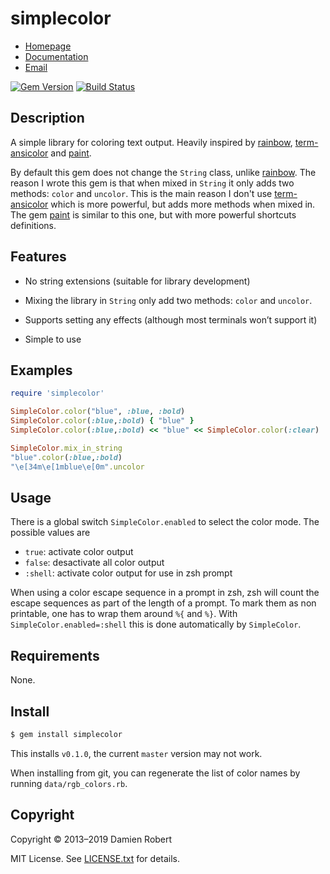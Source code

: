 # simplecolor

* [Homepage](https://github.com/DamienRobert/simplecolor)
* [Documentation](http://rubydoc.info/gems/simplecolor)
* [Email](mailto:Damien.Olivier.Robert+gems@gmail.com)

[![Gem Version](https://img.shields.io/gem/v/simplecolor.svg)](https://rubygems.org/gems/simplecolor)
[![Build Status](https://travis-ci.org/DamienRobert/simplecolor.svg?branch=master)](https://travis-ci.org/DamienRobert/simplecolor)

## Description

[rainbow]: https://github.com/sickill/rainbow
[term-ansicolor]: https://github.com/flori/term-ansicolor
[paint]: https://github.com/janlelis/paint

A simple library for coloring text output. Heavily inspired by [rainbow],
[term-ansicolor] and [paint].

By default this gem does not change the `String` class, unlike [rainbow]. The
reason I wrote this gem is that when mixed in `String` it only adds two
methods: `color` and `uncolor`. This is the main reason I don't use
[term-ansicolor] which is more powerful, but adds more methods when mixed in.
The gem [paint] is similar to this one, but with more powerful shortcuts
definitions.

## Features

- No string extensions (suitable for library development)

- Mixing the library in `String` only add two methods: `color` and
  `uncolor`.

- Supports setting any effects (although most terminals won’t support it)

- Simple to use


## Examples

~~~ ruby
require 'simplecolor'

SimpleColor.color("blue", :blue, :bold)
SimpleColor.color(:blue,:bold) { "blue" }
SimpleColor.color(:blue,:bold) << "blue" << SimpleColor.color(:clear)

SimpleColor.mix_in_string
"blue".color(:blue,:bold)
"\e[34m\e[1mblue\e[0m".uncolor
~~~

## Usage

There is a global switch `SimpleColor.enabled` to select the color mode.
The possible values are

- `true`: activate color output
- `false`: desactivate all color output
- `:shell`: activate color output for use in zsh prompt

When using a color escape sequence in a prompt in zsh, zsh will count the
escape sequences as part of the length of a prompt. To mark them as non
printable, one has to wrap them around `%{` and `%}`.
With `SimpleColor.enabled=:shell` this is done automatically by
`SimpleColor`.

## Requirements

None.

## Install

~~~ sh
$ gem install simplecolor
~~~

This installs `v0.1.0`, the current `master` version may not work.

When installing from git, you can regenerate the list of color names by
running `data/rgb_colors.rb`.

## Copyright

Copyright © 2013–2019 Damien Robert

MIT License. See [LICENSE.txt](./LICENSE.txt) for details.
